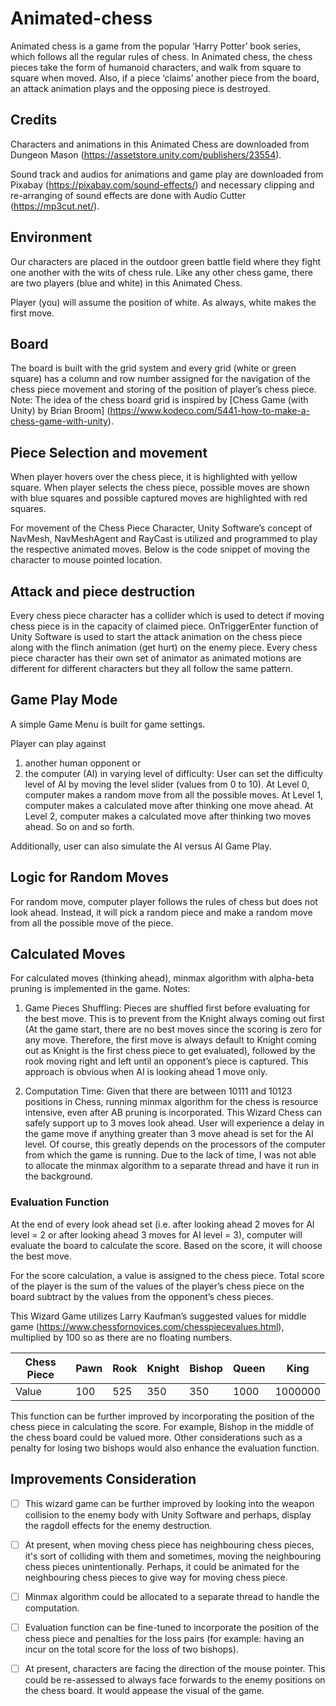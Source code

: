 # Animated-chess

Animated chess is a game from the popular ‘Harry Potter’ book series, which follows all the regular rules of chess. In Animated chess, the chess pieces take the form of humanoid characters, and walk from square to square when moved. Also, if a piece ‘claims’ another piece from the board, an attack animation plays and the opposing piece is destroyed. 

## Credits 
Characters and animations in this Animated Chess are downloaded from Dungeon Mason (https://assetstore.unity.com/publishers/23554). 

Sound track and audios for animations and game play are downloaded from Pixabay (https://pixabay.com/sound-effects/) and necessary clipping and re-arranging of sound effects are done with Audio Cutter (https://mp3cut.net/).

## Environment 

Our characters are placed in the outdoor green battle field where they fight one another with the wits of chess rule. Like any other chess game, there are two players (blue and white) in this Animated Chess. 

Player (you) will assume the position of white. As always, white makes the first move.

## Board 

The board is built with the grid system and every grid (white or green square) has a column and row number assigned for the navigation of the chess piece movement and storing of the position of player’s chess piece. Note: The idea of the chess board grid is inspired by [Chess Game (with Unity) by Brian Broom] (https://www.kodeco.com/5441-how-to-make-a-chess-game-with-unity). 

## Piece Selection and movement

When player hovers over the chess piece, it is highlighted with yellow square.
When player selects the chess piece, possible moves are shown with blue squares and possible captured moves are highlighted with red squares. 

For movement of the Chess Piece Character, Unity Software’s concept of NavMesh, NavMeshAgent and RayCast is utilized and programmed to play the respective animated moves.  Below is the code snippet of moving the character to mouse pointed location. 

## Attack and piece destruction 

Every chess piece character has a collider which is used to detect if moving chess piece is in the capacity of claimed piece. OnTriggerEnter function of Unity Software is used to start the attack animation on the chess piece along with the flinch animation (get hurt) on the enemy piece. Every chess piece character has their own set of animator as animated motions are different for different characters but they all follow the same pattern. 

## Game Play Mode
A simple Game Menu is built for game settings. 

Player can play against 
1.	another human opponent or 
2.	the computer (AI) in varying level of difficulty:
User can set the difficulty level of AI by moving the level slider (values from 0 to 10). 
At Level 0, computer makes a random move from all the possible moves.
At Level 1, computer makes a calculated move after thinking one move ahead. 
At Level 2, computer makes a calculated move after thinking two moves ahead. So on and so forth.

Additionally, user can also simulate the AI versus AI Game Play. 

## Logic for Random Moves
For random move, computer player follows the rules of chess but does not look ahead. Instead, it will pick a random piece and make a random move from all the possible move of the piece. 

## Calculated Moves 
For calculated moves (thinking ahead), minmax algorithm with alpha-beta pruning is implemented in the game. 
Notes:
1.	Game Pieces Shuffling: Pieces are shuffled first before evaluating for the best move. This is to prevent from the Knight always coming out first (At the game start, there are no best moves since the scoring is zero for any move. Therefore, the first move is always default to Knight coming out as Knight is the first chess piece to get evaluated), followed by the rook moving right and left until an opponent’s piece is captured. This approach is obvious when AI is looking ahead 1 move only. 
 
2.	Computation Time: Given that there are between 10111 and 10123 positions in Chess, running minmax algorithm for the chess is resource intensive, even after AB pruning is incorporated. This Wizard Chess can safely support up to 3 moves look ahead. User will experience a delay in the game move if anything greater than 3 move ahead is set for the AI level. Of course, this greatly depends on the processors of the computer from which the game is running. Due to the lack of time, I was not able to allocate the minmax algorithm to a separate thread and have it run in the background. 

### Evaluation Function 

At the end of every look ahead set (i.e. after looking ahead 2 moves for AI level = 2 or after looking ahead 3 moves for AI level = 3), computer will evaluate the board to calculate the score. Based on the score, it will choose the best move. 

For the score calculation, a value is assigned to the chess piece. Total score of the player is the sum of the values of the player’s chess piece on the board subtract by the values from the opponent’s chess pieces. 

This Wizard Game utilizes Larry Kaufman’s suggested values for middle game (https://www.chessfornovices.com/chesspiecevalues.html), multiplied by 100 so as there are no floating numbers. 

| Chess Piece  | Pawn | Rook | Knight | Bishop | Queen | King |
| ------------ | -----| -----| -------| -------| ------| -----| 
| Value        | 100  | 525  |  350   |  350   | 1000  | 1000000 |


This function can be further improved by incorporating the position of the chess piece in calculating the score. For example, Bishop in the middle of the chess board could be valued more. Other considerations such as a penalty for losing two bishops would also enhance the evaluation function. 


## Improvements Consideration

- [ ] This wizard game can be further improved by looking into the weapon collision to the enemy body with Unity Software and perhaps, display the ragdoll effects for the enemy destruction. 
- [ ] At present, when moving chess piece has neighbouring chess pieces, it's sort of colliding with them and sometimes, moving the neighbouring chess pieces unintentionally. Perhaps, it could be animated for the neighbouring chess pieces to give way for moving chess piece.
- [ ] Minmax algorithm could be allocated to a separate thread to handle the computation. 
- [ ] Evaluation function can be fine-tuned to incorporate the position of the chess piece and penalties for the loss pairs (for example: having an incur on the total score for the loss of two bishops).
- [ ] At present, characters are facing the direction of the mouse pointer. This could be re-assessed to always face forwards to the enemy positions on the chess board. It would appease the visual of the game. 












